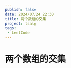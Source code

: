 ```yaml
---
publish: false
date: 2024/07/24 22:30
title: 两个数组的交集
project: tsalg
tags:
 - LeetCode
---
```


# 两个数组的交集
